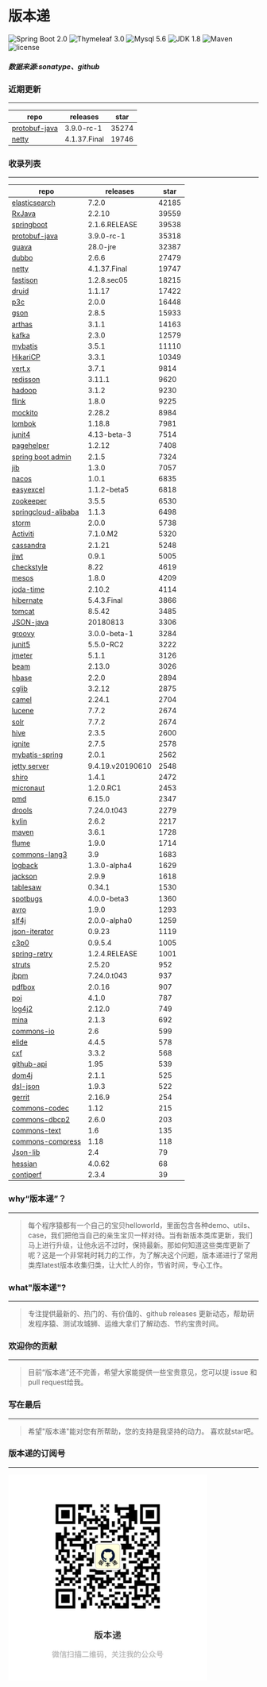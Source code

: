 # 版本递
![Spring Boot 2.0](https://img.shields.io/badge/Spring%20Boot-2.0-brightgreen.svg)
![Thymeleaf 3.0](https://img.shields.io/badge/Thymeleaf-3.0-yellow.svg)
![Mysql 5.6](https://img.shields.io/badge/Mysql-5.6-blue.svg)
![JDK 1.8](https://img.shields.io/badge/JDK-1.8-brightgreen.svg)
![Maven](https://img.shields.io/badge/Maven-3.5.0-yellowgreen.svg)
![license](https://img.shields.io/badge/license-Apache%202-blue.svg)
##### 数据来源:sonatype、github

### 近期更新
---
repo | releases | star
---|---|---
[protobuf-java](https://github.com/protocolbuffers/protobuf) | 3.9.0-rc-1 | 35274
[netty](https://github.com/netty/netty) | 4.1.37.Final | 19746

### 收录列表
---
repo | releases | star
---|---|---
[elasticsearch](https://github.com/elastic/elasticsearch) | 7.2.0 | 42185 
[RxJava](https://github.com/ReactiveX/RxJava) | 2.2.10 | 39559 
[springboot](https://github.com/spring-projects/spring-boot) | 2.1.6.RELEASE | 39538 
[protobuf-java](https://github.com/protocolbuffers/protobuf) | 3.9.0-rc-1 | 35318 
[guava](https://github.com/google/guava) | 28.0-jre | 32387 
[dubbo](https://github.com/apache/incubator-dubbo) | 2.6.6 | 27479 
[netty](https://github.com/netty/netty) | 4.1.37.Final | 19747 
[fastjson](https://github.com/alibaba/fastjson) | 1.2.8.sec05 | 18215 
[druid](https://github.com/alibaba/druid) | 1.1.17 | 17422 
[p3c](https://github.com/alibaba/p3c) | 2.0.0 | 16448 
[gson](https://github.com/google/gson) | 2.8.5 | 15933 
[arthas](https://github.com/alibaba/arthas) | 3.1.1 | 14163 
[kafka](https://github.com/apache/kafka) | 2.3.0 | 12579 
[mybatis](https://github.com/mybatis/mybatis-3) | 3.5.1 | 11110 
[HikariCP](https://github.com/brettwooldridge/HikariCP) | 3.3.1 | 10349 
[vert.x](https://github.com/eclipse-vertx/vert.x) | 3.7.1 | 9814 
[redisson](https://github.com/redisson/redisson) | 3.11.1 | 9620 
[hadoop](https://github.com/apache/hadoop) | 3.1.2 | 9230 
[flink](https://github.com/apache/flink) | 1.8.0 | 9225 
[mockito](https://github.com/mockito/mockito) | 2.28.2 | 8984 
[lombok](https://github.com/rzwitserloot/lombok) | 1.18.8 | 7981 
[junit4](https://github.com/junit-team/junit4) | 4.13-beta-3 | 7514 
[pagehelper](https://github.com/pagehelper/Mybatis-PageHelper) | 1.2.12 | 7408 
[spring boot admin](https://github.com/codecentric/spring-boot-admin) | 2.1.5 | 7324 
[jib](https://github.com/GoogleContainerTools/jib) | 1.3.0 | 7057 
[nacos](https://github.com/alibaba/nacos) | 1.0.1 | 6835 
[easyexcel](https://github.com/alibaba/easyexcel) | 1.1.2-beta5 | 6818 
[zookeeper](https://github.com/apache/zookeeper) | 3.5.5 | 6530 
[springcloud-alibaba](https://github.com/spring-cloud-incubator/spring-cloud-alibaba) | 1.1.3 | 6498 
[storm](https://github.com/apache/storm) | 2.0.0 | 5738 
[Activiti](https://github.com/Activiti/Activiti) | 7.1.0.M2 | 5320 
[cassandra](https://github.com/apache/cassandra) | 2.1.21 | 5248 
[jjwt](https://github.com/jwtk/jjwt) | 0.9.1 | 5005 
[checkstyle](https://github.com/checkstyle/checkstyle) | 8.22 | 4619 
[mesos](https://github.com/apache/mesos) | 1.8.0 | 4209 
[joda-time](https://github.com/JodaOrg/joda-time) | 2.10.2 | 4114 
[hibernate](https://github.com/hibernate/hibernate-orm) | 5.4.3.Final | 3866 
[tomcat](https://github.com/apache/tomcat) | 8.5.42 | 3485 
[JSON-java](https://github.com/stleary/JSON-java) | 20180813 | 3306 
[groovy](https://github.com/apache/groovy) | 3.0.0-beta-1 | 3284 
[junit5](https://github.com/junit-team/junit5) | 5.5.0-RC2 | 3222 
[jmeter](https://github.com/apache/jmeter) | 5.1.1 | 3126 
[beam](https://github.com/apache/beam) | 2.13.0 | 3026 
[hbase](https://github.com/apache/hbase) | 2.2.0 | 2894 
[cglib](https://github.com/cglib/cglib) | 3.2.12 | 2875 
[camel](https://github.com/apache/camel) | 2.24.1 | 2704 
[lucene](https://github.com/apache/lucene-solr) | 7.7.2 | 2674 
[solr](https://github.com/apache/lucene-solr) | 7.7.2 | 2674 
[hive](https://github.com/apache/hive) | 2.3.5 | 2600 
[ignite](https://github.com/apache/ignite) | 2.7.5 | 2578 
[mybatis-spring](https://github.com/mybatis/spring-boot-starter) | 2.0.1 | 2562 
[jetty server](https://github.com/eclipse/jetty.project) | 9.4.19.v20190610 | 2548 
[shiro](https://github.com/apache/shiro) | 1.4.1 | 2472 
[micronaut](https://github.com/micronaut-projects/micronaut-core) | 1.2.0.RC1 | 2453 
[pmd](https://github.com/pmd/pmd) | 6.15.0 | 2347 
[drools](https://github.com/kiegroup/drools) | 7.24.0.t043 | 2279 
[kylin](https://github.com/apache/kylin) | 2.6.2 | 2217 
[maven](https://github.com/apache/maven) | 3.6.1 | 1728 
[flume](https://github.com/apache/flume) | 1.9.0 | 1714 
[commons-lang3](https://github.com/apache/commons-lang) | 3.9 | 1683 
[logback](https://github.com/qos-ch/logback) | 1.3.0-alpha4 | 1629 
[jackson](https://github.com/FasterXML/jackson-core) | 2.9.9 | 1618 
[tablesaw](https://github.com/jtablesaw/tablesaw) | 0.34.1 | 1530 
[spotbugs](https://github.com/spotbugs/spotbugs) | 4.0.0-beta3 | 1360 
[avro](https://github.com/apache/avro) | 1.9.0 | 1293 
[slf4j](https://github.com/qos-ch/slf4j) | 2.0.0-alpha0 | 1259 
[json-iterator](https://github.com/json-iterator/java) | 0.9.23 | 1119 
[c3p0](https://github.com/swaldman/c3p0) | 0.9.5.4 | 1005 
[spring-retry](https://github.com/spring-projects/spring-retry) | 1.2.4.RELEASE | 1001 
[struts](https://github.com/apache/struts) | 2.5.20 | 952 
[jbpm](https://github.com/kiegroup/jbpm) | 7.24.0.t043 | 937 
[pdfbox](https://github.com/apache/pdfbox) | 2.0.16 | 907 
[poi](https://github.com/apache/poi) | 4.1.0 | 787 
[log4j2](https://github.com/apache/logging-log4j2) | 2.12.0 | 749 
[mina](https://github.com/apache/mina) | 2.1.3 | 692 
[commons-io](https://github.com/apache/commons-io) | 2.6 | 599 
[elide](https://github.com/yahoo/elide) | 4.4.5 | 578 
[cxf](https://github.com/apache/cxf) | 3.3.2 | 568 
[github-api](https://github.com/kohsuke/github-api) | 1.95 | 539 
[dom4j](https://github.com/dom4j/dom4j) | 2.1.1 | 525 
[dsl-json](https://github.com/ngs-doo/dsl-json) | 1.9.3 | 522 
[gerrit](https://github.com/GerritCodeReview/gerrit) | 2.16.9 | 254 
[commons-codec](https://github.com/apache/commons-codec) | 1.12 | 215 
[commons-dbcp2](https://github.com/apache/commons-dbcp) | 2.6.0 | 203 
[commons-text](https://github.com/apache/commons-text) | 1.6 | 135 
[commons-compress](https://github.com/apache/commons-compress) | 1.18 | 118 
[Json-lib](https://github.com/aalmiray/Json-lib) | 2.4 | 79 
[hessian](https://github.com/ebourg/hessian) | 4.0.62 | 68 
[contiperf](https://github.com/lucaspouzac/contiperf) | 2.3.4 | 39 

### why“版本递”？
--- 
>每个程序猿都有一个自己的宝贝helloworld，里面包含各种demo、utils、case，我们把他当自己的亲生宝贝一样对待。当有新版本类库更新，我们马上进行升级，让他永远不过时，保持最新。那如何知道这些类库更新了呢？这是一个非常耗时耗力的工作，为了解决这个问题，版本递进行了常用类库latest版本收集归类，让大忙人的你，节省时间，专心工作。


### what"版本递"?
---
> 专注提供最新的、热门的、有价值的、github releases 更新动态，帮助研发程序猿、测试攻城狮、运维大拿们了解动态、节约宝贵时间。

### 欢迎你的贡献
---
> 目前“版本递”还不完善，希望大家能提供一些宝贵意见，您可以提 issue 和 pull request给我。


### 写在最后
---
> 希望"版本递"能对您有所帮助，您的支持是我坚持的动力。
> 喜欢就star吧。

### 版本递的订阅号
---
<img src="https://github.com/jartisan2001/latest/blob/master/Image.jpg" width="400" hegiht="400" align=left />